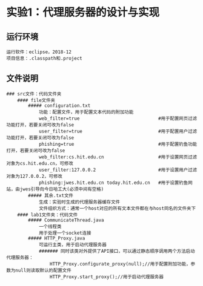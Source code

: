 # 实验1：代理服务器的设计与实现
## 运行环境  
    运行软件：eclipse，2018-12  
    项目信息：.classpath和.project  
## 文件说明  
    ### src文件：代码文件夹  
        #### file文件夹  
            ##### configuration.txt  
                功能：配置文件，用于配置文本代码的附加功能  
                web_filter=true                             #用于配置网页过滤功能打开，若要关闭可改为false  
                user_filter=true                            #用于配置用户过滤功能打开，若要关闭可改为false  
                phishing=true                               #用于配置钓鱼功能打开，若要关闭可改为false  
                web_filter:cs.hit.edu.cn                    #用于设置网页过滤对象为cs.hit.edu.cn，可修改  
                user_filter:127.0.0.2                       #用于设置用户过滤对象为127.0.0.2，可修改  
                phishing:jwes.hit.edu.cn today.hit.edu.cn   #用于设置钓鱼网站，由jwes引导向今日哈工大(必须中间有空格)  
            ##### 其余.txt文件  
                生成：实验时生成的代理服务器缓存文件  
                文件组织方式：通常一个host对应的所有文本文件都在与host同名的文件夹下  
        #### lab1文件夹：代码文件  
            ##### CommunicateThread.java  
                一个线程类  
                用于处理一个socket连接  
            ##### HTTP_Proxy.java  
                可运行主类，用于启动代理服务器  
                ####### 同时该类对外提供了API接口，可以通过静态顺序调用两个方法启动代理服务器：  
                    HTTP_Proxy.configurate_proxy(null);//用于配置附加功能，参数为null则读取默认的配置文件  
                    HTTP_Proxy.start_proxy();//用于启动代理服务器  